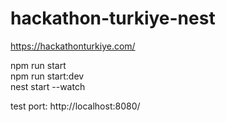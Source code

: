# hackathon-turkiye-nest
https://hackathonturkiye.com/

npm run start  
npm run start:dev  
nest start --watch  

test port: http://localhost:8080/